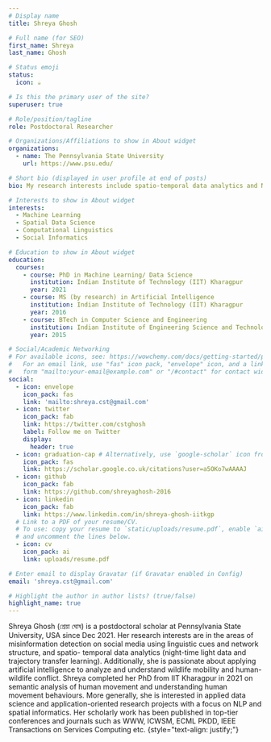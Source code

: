 ```yaml
---
# Display name
title: Shreya Ghosh 

# Full name (for SEO)
first_name: Shreya
last_name: Ghosh

# Status emoji
status:
  icon: ☕️

# Is this the primary user of the site?
superuser: true

# Role/position/tagline
role: Postdoctoral Researcher

# Organizations/Affiliations to show in About widget
organizations:
  - name: The Pennsylvania State University
    url: https://www.psu.edu/

# Short bio (displayed in user profile at end of posts)
bio: My research interests include spatio-temporal data analytics and NLP (social media data analysis, low-resource language).

# Interests to show in About widget
interests:
  - Machine Learning
  - Spatial Data Science
  - Computational Linguistics
  - Social Informatics

# Education to show in About widget
education:
  courses:
    - course: PhD in Machine Learning/ Data Science
      institution: Indian Institute of Technology (IIT) Kharagpur
      year: 2021
    - course: MS (by research) in Artificial Intelligence
      institution: Indian Institute of Technology (IIT) Kharagpur
      year: 2016
    - course: BTech in Computer Science and Engineering
      institution: Indian Institute of Engineering Science and Technology, Shibpur
      year: 2015

# Social/Academic Networking
# For available icons, see: https://wowchemy.com/docs/getting-started/page-builder/#icons
#   For an email link, use "fas" icon pack, "envelope" icon, and a link in the
#   form "mailto:your-email@example.com" or "/#contact" for contact widget.
social:
  - icon: envelope
    icon_pack: fas
    link: 'mailto:shreya.cst@gmail.com'
  - icon: twitter
    icon_pack: fab
    link: https://twitter.com/cstghosh
    label: Follow me on Twitter
    display:
      header: true
  - icon: graduation-cap # Alternatively, use `google-scholar` icon from `ai` icon pack
    icon_pack: fas
    link: https://scholar.google.co.uk/citations?user=a5OKo7wAAAAJ
  - icon: github
    icon_pack: fab
    link: https://github.com/shreyaghosh-2016
  - icon: linkedin
    icon_pack: fab
    link: https://www.linkedin.com/in/shreya-ghosh-iitkgp
  # Link to a PDF of your resume/CV.
  # To use: copy your resume to `static/uploads/resume.pdf`, enable `ai` icons in `params.yaml`,
  # and uncomment the lines below.
  - icon: cv
    icon_pack: ai
    link: uploads/resume.pdf

# Enter email to display Gravatar (if Gravatar enabled in Config)
email: 'shreya.cst@gmail.com'

# Highlight the author in author lists? (true/false)
highlight_name: true
---
```

Shreya Ghosh (শ্রেয়া ঘোষ) is a postdoctoral scholar at Pennsylvania State University,
USA since Dec 2021. Her research interests are in the areas of misinformation
detection on social media using linguistic cues and network structure, and spatio-
temporal data analytics (night-time light data and trajectory transfer learning).
Additionally, she is passionate about applying artificial intelligence to analyze and
understand wildlife mobility and human-wildlife conflict. Shreya completed her
PhD from IIT Kharagpur in 2021 on semantic analysis of human movement and
understanding human movement behaviours. More generally, she is interested in
applied data science and application-oriented research projects with a focus on NLP
and spatial informatics. Her scholarly work has been published in top-tier
conferences and journals such as WWW, ICWSM, ECML PKDD, IEEE Transactions
on Services Computing etc.
{style="text-align: justify;"}
